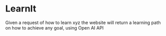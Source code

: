 # LearnIt
Given a request of how to learn xyz the website will return a learning path on how to achieve any goal, using Open AI API 

